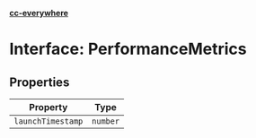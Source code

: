 [**cc-everywhere**](../../../../../index.md)

<HorizontalLine />

# Interface: PerformanceMetrics

## Properties

| Property | Type |
| ------ | ------ |
| `launchTimestamp` | `number` |
